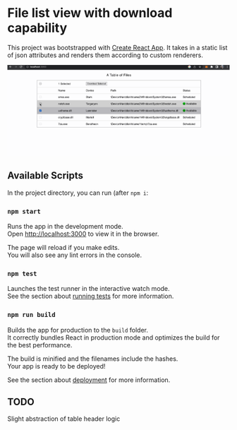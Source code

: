 # File list view with download capability

This project was bootstrapped with [Create React App](https://github.com/facebook/create-react-app).
It takes in a static list of json attributes and renders them according to custom renderers.

![Image of Files Table with a List of Files](example.gif)

## Available Scripts

In the project directory, you can run (after `npm i`:

### `npm start`

Runs the app in the development mode.\
Open [http://localhost:3000](http://localhost:3000) to view it in the browser.

The page will reload if you make edits.\
You will also see any lint errors in the console.

### `npm test`

Launches the test runner in the interactive watch mode.\
See the section about [running tests](https://facebook.github.io/create-react-app/docs/running-tests) for more information.

### `npm run build`

Builds the app for production to the `build` folder.\
It correctly bundles React in production mode and optimizes the build for the best performance.

The build is minified and the filenames include the hashes.\
Your app is ready to be deployed!

See the section about [deployment](https://facebook.github.io/create-react-app/docs/deployment) for more information.

## TODO
Slight abstraction of table header logic
